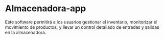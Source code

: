 # Almacenadora-app
Este software permitirá a los usuarios gestionar el inventario, monitorizar el movimiento de productos, y llevar un control detallado de entradas y salidas en la almacenadora. 
